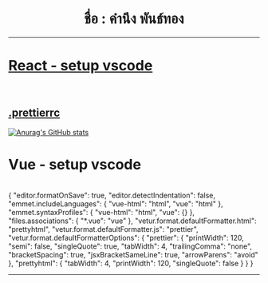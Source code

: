 <h1  align="center">ชื่อ : คำนึง พันธ์ทอง</h1>

<!--
**sing3demons/sing3demons** is a ✨ _special_ ✨ repository because its `README.md` (this file) appears on your GitHub profile.

-->

<hr>

<h1>
<a href="https://github.com/sing3demons/vscode-react/blob/main/setting.json"> React - setup vscode </a>
</h1>

<br>

<h2><a href="https://github.com/sing3demons/vscode-react/blob/main/.prettierrc"> .prettierrc  </a></h2>

[![Anurag's GitHub stats](https://github-readme-stats.vercel.app/api?username=anuraghazra)](https://github.com/anuraghazra/github-readme-stats)


<h1>Vue - setup vscode</h1><br>
{
    "editor.formatOnSave": true,
    "editor.detectIndentation": false,
    "emmet.includeLanguages": {
        "vue-html": "html",
        "vue": "html"
    },
    "emmet.syntaxProfiles": {
        "vue-html": "html",
        "vue": {}
    },
    "files.associations": {
        "*.vue": "vue"
    },
    "vetur.format.defaultFormatter.html": "prettyhtml",
    "vetur.format.defaultFormatter.js": "prettier",
    "vetur.format.defaultFormatterOptions": {
        "prettier": {
            "printWidth": 120,
            "semi": false,
            "singleQuote": true,
            "tabWidth": 4,
            "trailingComma": "none",
            "bracketSpacing": true,
            "jsxBracketSameLine": true,
            "arrowParens": "avoid"
        },
        "prettyhtml": {
            "tabWidth": 4,
            "printWidth": 120,
            "singleQuote": false
        }
    }
}
<hr>

